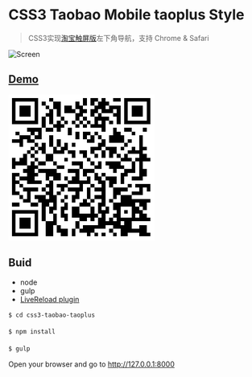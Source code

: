 # CSS3 Taobao Mobile taoplus Style

> CSS3实现[淘宝触屏版](http://m.taobao.com/)左下角导航，支持 Chrome & Safari

![Screen](https://raw.githubusercontent.com/mittya/css3-taobao-taoplus/master/res/screen.gif)


## [Demo](http://mittya.github.io/css3-taobao-taoplus/)

![QR Code](https://raw.githubusercontent.com/mittya/css3-taobao-taoplus/master/res/qr.png)


## Buid

+ node
+ gulp
+ [LiveReload plugin](https://chrome.google.com/webstore/detail/livereload/jnihajbhpnppcggbcgedagnkighmdlei)

```bash
$ cd css3-taobao-taoplus

$ npm install

$ gulp
```

Open your browser and go to http://127.0.0.1:8000
